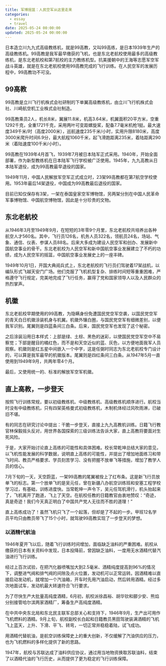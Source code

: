 ```yaml
---
title: 军博摇篮：人民空军从这里走来
categories:
  - essay
  - travel
date: 2025-05-24 00:00:00
updated: 2025-05-24 00:00:00
---
```


日本造立川九九式高级教练机，就是99高教，又叫99高练，是日本1939年生产的高级教练机。99高教是我军最早缴获的飞机，也是东北老航校使用最多的高级教练机，是东北老航校和第7航校的主力教练机型。抗美援朝中的王海等志愿军空军战斗英雄，就是在东北老航校使用99高教完成的飞行训练。在人民空军的发展历程中，99高教功不可没。

<!-- more -->

## 99高教

99高教是立川飞行机株式会社研制的下单翼高级教练机，由立川飞行机株式会社、川崎航空机工业株式会社制造。

99高教乘员2人，机长8米，翼展11.8米，机高3.64米，机翼面积20平方米，空重1292千克，全重1721千克，采用两叶可变距螺旋桨，配备7.7毫米机枪1挺。最大速度349千米/时（高度2000米），巡航速度235千米/小时，实用升限8180米，高度3000米爬升时间6.9分，最大航程1060千米，起飞滑跑距离235米，着陆距离290米（着陆速度100千米/小时）。

99高教在1939年4月首飞，1939年7月被日本陆军正式采用。1940年，开始全面部署，作为新型教练机在日本陆军飞行学校被广泛使用。1945年，九九高教从日本陆军退役，成为99高教最早退役的国家。

1949年11月，中国人民解放军空军正式成立时，23架99高教都在第7航空学校使用。1953年最后14架退役，中国成为99高教最后退役的国家。

目前已知仅保存有3架，一架在泰国皇家空军博物馆，另两架分別在中国人民革命军事博物馆、中国航空博物馆，因此是十分珍贵的文物。

## 东北老航校

从1946年3月至1949年9月，在短短的3年零9个月里，东北老航校共培养出各种航空人才560名。其中，飞行员126名，机务人员322名，领航员24名，场站、气象、通信、仪表、参谋人员88名。后来大多成为建设人民空军和创办、发展新中国航空事业的骨干。东北老航校为人民空军和新中国航空事业发展建立了不朽的功绩，成为人民空军的摇篮，中国航空事业发展史上的一座丰碑。

1949年10月1日，开国大典阅兵式上，东北老航校的飞行员们驾驶着17架战机，以编队形式飞越天安门广场。他们克服了飞机机型复杂、排练时间短等重重困难，严格遵守飞行规定，完美地完成了飞行任务，赢得了党和国家领导人以及人民群众的热烈掌声。

## 机徽

东北老航校早期使用的99高教，为隐瞒身份免遭国民党空军空袭，以国民党空军的青天白日机徽涂装机身与机翼。机徽外镶白圈，与国民党空军有细微差别，以便我军识别。尾翼则是四蓝条间三白条。后来，国民党空军也发现了这个秘密。

之后涂装沿用日本样式：上部是绿、土棕、黑色的迷彩，以使国民党空军空中不易察觉；下部是醒目的橘红色，而不是和天空近似的蓝、灰色，以方便地面我军人员观察。机徽则是红五星中间嵌入一个中字，这是任弼时同志为东北老航校专门设计的，可以算是我军最早的机徽版本。尾翼则是四红条间三白条。从1947年5月一直使用到1949年9月，共两年零4个月。

最后，又使用统一的、标准的解放军空军机徽。

## 直上高教，一步登天

按照飞行训练常规，要以初级教练机、中级教练机、高级教练机顺序进行。航校当时没有中级教练机，只有四架英格曼式初级教练机，木制机体经过风吹雨淋，已破旧不堪。

有的同志在研究讨论中提出：干脆一步登天，直接上九九高教机训练。日籍飞行教官林保毅摇头反对，用世界各国探索的三级训练法告诉大家，直上高教将要面对生死风险。

于是，大家开始讨论直上高练的可能性和具体困难。校长常乾坤总结大家的意见，以飞机性能发展的科学数据，说明直上高练的可能性，并提出了增加地面练习和带飞时间、教员严格要求、学员刻苦学习、没有把握不放单飞等措施，增加了教学人员的信心。

7月下旬的一天，天空蔚蓝，一架99高教的尾翼被拴上了红布条。这是新飞行员放单飞的标志。第一个放单飞的是吴元任，曾在新疆八办航空训练班和安塞工程学校学习过，有基础，训练进度快。当常乾坤一声令下，吴元任驾机滑行，机头抬起来了，飞机离开了跑道，飞上了天空。在航校任教的日籍教官由衷地赞叹：“奇迹，真是奇迹！我们今天真正明白了中国共产党人无往而不胜的道理！”

直上高练成功了！虽然飞机只飞了一个起落，但却是了不起的一步。甲班12名学员平均只由教员带飞了15个小时，就驾驶99高教实现了一步登天的梦想。

### 以酒精代航油

1946年夏开飞以后，随着飞行训练时间增加，面临缺乏油料的严重困难。航校从缴获的日本有关资料中发现，日本投降前，曾因缺乏油料，一度用无水酒精代替汽油进行飞行训练。

经过上百次试验，在把汽化器喷嘴加大到2.5毫米、酒精纯度提高到96%的情况下，调整进气阀和排气阀的间隙及点火位置，发动机可以正常运转。因酒精难以直接启动发动机，就增加一个汽油箱，开车时先用汽油启动，然后转用酒精。经过多次地面试车，发动机最大转速符合飞行要求。

为了尽快生产大批量高纯度酒精，6月初，航校派徐昌裕、胡华钦和郦少安、熊焰分别接管哈尔滨两家酒精厂，筹备生产高纯度酒精。

在中共中央东北局和东北民主联军总部关心和支持下，1946年9月，生产出可用作飞机燃料的酒精。9月上旬，航校副校长白起和日籍教员黑田驾驶装满酒精的飞机飞上蓝天，上升、下滑、平飞、转弯，一切正常并稳稳着陆，试飞成功。

用酒精代替航油，是航空训练保障史上的重大创新，不仅缓解了汽油供应的压力，也为飞机燃料的多样化提供了新的思路。

1947年，航校与苏联达成了油料供应协议，通过用当地物资换取苏联油料，结束了以酒精代油的飞行历史，从而提供了更为稳定的飞行训练保障。
